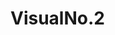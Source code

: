 # VisualNo.2




<script type='text/javascript' src='https://eu-west-1a.online.tableau.com/javascripts/api/viz_v1.js'></script><div class='tableauPlaceholder' style='width: 1366px; height: 795px;'><object class='tableauViz' width='1366' height='795' style='display:none;'><param name='host_url' value='https%3A%2F%2Feu-west-1a.online.tableau.com%2F' /> <param name='embed_code_version' value='3' /> <param name='site_root' value='&#47;t&#47;adsrichardtableausite' /><param name='name' value='DataTrafficDemand&#47;Dashboard1' /><param name='tabs' value='no' /><param name='toolbar' value='yes' /><param name='showAppBanner' value='false' /></object></div>

